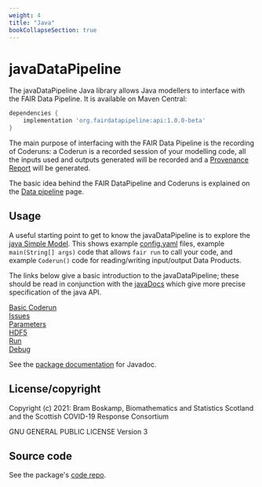 ```yaml
---
weight: 4
title: "Java"
bookCollapseSection: true
---
```


# javaDataPipeline

The javaDataPipeline Java library allows Java modellers to interface with the FAIR Data Pipeline.
It is available on Maven Central:

```gradle
dependencies {
    implementation 'org.fairdatapipeline:api:1.0.0-beta'
}
```

The main purpose of interfacing with the FAIR Data Pipeline is the recording of Coderuns: a Coderun is a recorded session of your modelling code, all the inputs used and outputs generated will be recorded and a [Provenance Report][prov] will be generated.

The basic idea behind the FAIR DataPipeline and Coderuns is explained on the [Data pipeline](/docs/interface/) page.








## Usage

A useful starting point to get to know the javaDataPipeline is to explore the [java Simple Model](https://github.com/FAIRDataPipeline/javaSimpleModel). This shows example [config.yaml](https://www.fairdatapipeline.org/docs/interface/config/) files, example
`main(String[] args)` code that allows `fair run` to call your code, and example `Coderun()` code for reading/writing input/output Data Products.


The links below give a basic introduction to the javaDataPipeline; these should be read in conjunction with the [javaDocs][docs] which give more precise specification of the java API.

[Basic Coderun](coderun)  
[Issues](issues)   
[Parameters](parameters)  
[HDF5](hdf5)   
[Run](run)  
[Debug](debug)  

See the [package documentation][docs] for Javadoc.


## License/copyright

Copyright (c) 2021: Bram Boskamp, Biomathematics and Statistics Scotland and the Scottish COVID-19 Response Consortium

GNU GENERAL PUBLIC LICENSE Version 3


## Source code

See the package's [code repo][repo].

[docs]: https://www.fairdatapipeline.org/javaDataPipeline
[repo]: https://github.com/FAIRDataPipeline/javaDataPipeline
[prov]: /docs/data_registry/prov_report/
